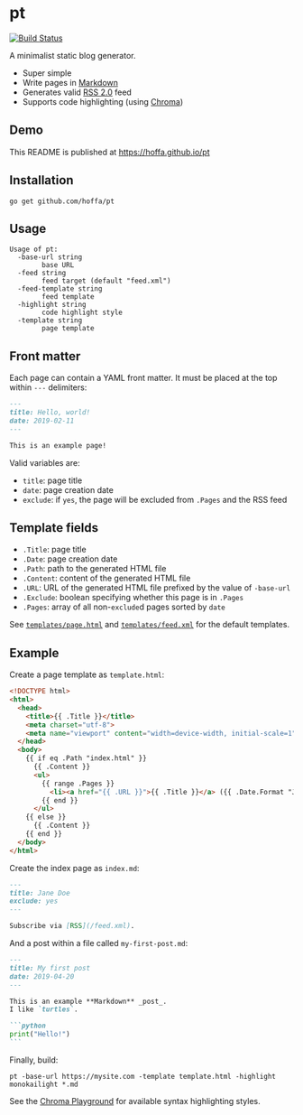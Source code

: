 # pt

[![Build Status](https://github.com/hoffa/pt/workflows/.github/workflows/workflow.yml/badge.svg)](https://github.com/hoffa/pt/actions)

A minimalist static blog generator.

- Super simple
- Write pages in [Markdown](https://daringfireball.net/projects/markdown/syntax)
- Generates valid [RSS 2.0](https://validator.w3.org/feed/docs/rss2.html) feed
- Supports code highlighting (using [Chroma](https://github.com/alecthomas/chroma))

## Demo

This README is published at https://hoffa.github.io/pt

## Installation

```shell
go get github.com/hoffa/pt
```

## Usage

```shell
Usage of pt:
  -base-url string
    	base URL
  -feed string
    	feed target (default "feed.xml")
  -feed-template string
    	feed template
  -highlight string
    	code highlight style
  -template string
    	page template
```

## Front matter

Each page can contain a YAML front matter. It must be placed at the top within `---` delimiters:

```markdown
---
title: Hello, world!
date: 2019-02-11
---

This is an example page!
```

Valid variables are:

- `title`: page title
- `date`: page creation date
- `exclude`: if `yes`, the page will be excluded from `.Pages` and the RSS feed

## Template fields

- `.Title`: page title
- `.Date`: page creation date
- `.Path`: path to the generated HTML file
- `.Content`: content of the generated HTML file
- `.URL`: URL of the generated HTML file prefixed by the value of `-base-url`
- `.Exclude`: boolean specifying whether this page is in `.Pages`
- `.Pages`: array of all non-`exclude`d pages sorted by `date`

See [`templates/page.html`](https://github.com/hoffa/pt/blob/main/templates/page.html) and [`templates/feed.xml`](https://github.com/hoffa/pt/blob/main/templates/feed.xml) for the default templates.

## Example

Create a page template as `template.html`:

```html
<!DOCTYPE html>
<html>
  <head>
    <title>{{ .Title }}</title>
    <meta charset="utf-8">
    <meta name="viewport" content="width=device-width, initial-scale=1">
  </head>
  <body>
    {{ if eq .Path "index.html" }}
      {{ .Content }}
      <ul>
        {{ range .Pages }}
          <li><a href="{{ .URL }}">{{ .Title }}</a> ({{ .Date.Format "January 2, 2006" }})</li>
        {{ end }}
      </ul>
    {{ else }}
      {{ .Content }}
    {{ end }}
  </body>
</html>
```

Create the index page as `index.md`:

```Markdown
---
title: Jane Doe
exclude: yes
---

Subscribe via [RSS](/feed.xml).
```

And a post within a file called `my-first-post.md`:

````Markdown
---
title: My first post
date: 2019-04-20
---

This is an example **Markdown** _post_.
I like `turtles`.

```python
print("Hello!")
```
````

Finally, build:

```shell
pt -base-url https://mysite.com -template template.html -highlight monokailight *.md
```

See the [Chroma Playground](https://swapoff.org/chroma/playground/) for available syntax highlighting styles.
